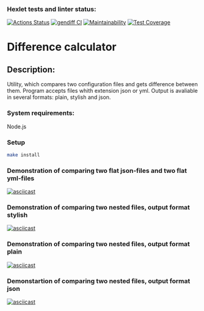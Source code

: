 ### Hexlet tests and linter status:
[![Actions Status](https://github.com/LKorsar/frontend-project-46/actions/workflows/hexlet-check.yml/badge.svg)](https://github.com/LKorsar/frontend-project-46/actions)
[![gendiff CI](https://github.com/LKorsar/frontend-project-46/actions/workflows/gendiff.yml/badge.svg)](https://github.com/LKorsar/frontend-project-46/actions/workflows/gendiff.yml)
[![Maintainability](https://api.codeclimate.com/v1/badges/683bd3dc4fd76799a149/maintainability)](https://codeclimate.com/github/LKorsar/frontend-project-46/maintainability)
[![Test Coverage](https://api.codeclimate.com/v1/badges/683bd3dc4fd76799a149/test_coverage)](https://codeclimate.com/github/LKorsar/frontend-project-46/test_coverage)

# Difference calculator

## Description:
Utility, which compares two configuration files and gets difference between them. Program accepts files whith extension json or yml. Output is avaliable in several formats: plain, stylish and json.

### System requirements:
Node.js

### Setup
```bash
make install
```

### Demonstration of comparing two flat json-files and two flat yml-files

[![asciicast](https://asciinema.org/a/UwLHmkSLOvSiCyMXVbBCmMniW.svg)](https://asciinema.org/a/UwLHmkSLOvSiCyMXVbBCmMniW)

### Demonstration of comparing two nested files, output format stylish

[![asciicast](https://asciinema.org/a/r5B6fNaOKpGhA8gYDjZQRdNyS.svg)](https://asciinema.org/a/r5B6fNaOKpGhA8gYDjZQRdNyS)

### Demonstration of comparing two nested files, output format plain

[![asciicast](https://asciinema.org/a/W57HZ68na6To7Ga4HR3mpnQNj.svg)](https://asciinema.org/a/W57HZ68na6To7Ga4HR3mpnQNj)

### Demonstartion of comparing two nested files, output format json

[![asciicast](https://asciinema.org/a/Yc5e6vyOG6av2Yjf3ef8ELoxR.svg)](https://asciinema.org/a/Yc5e6vyOG6av2Yjf3ef8ELoxR)




